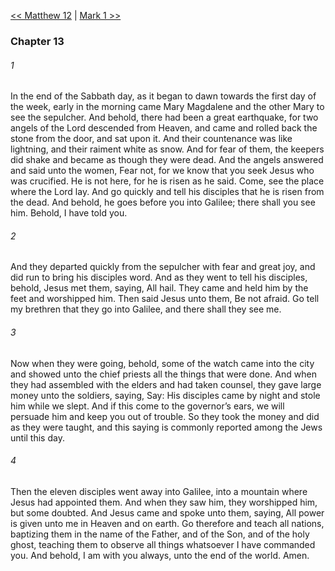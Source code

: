 [<< Matthew 12](Matthew%2012.md)  |  [Mark 1 >>](../Mark/Mark%201.md)

### Chapter 13
###### 1
In the end of the Sabbath day, as it began to dawn towards the first day of the week, early in the morning came Mary Magdalene and the other Mary to see the sepulcher. And behold, there had been a great earthquake, for two angels of the Lord descended from Heaven, and came and rolled back the stone from the door, and sat upon it. And their countenance was like lightning, and their raiment white as snow. And for fear of them, the keepers did shake and became as though they were dead. And the angels answered and said unto the women, Fear not, for we know that you seek Jesus who was crucified. He is not here, for he is risen as he said. Come, see the place where the Lord lay. And go quickly and tell his disciples that he is risen from the dead. And behold, he goes before you into Galilee; there shall you see him. Behold, I have told you.

###### 2
And they departed quickly from the sepulcher with fear and great joy, and did run to bring his disciples word. And as they went to tell his disciples, behold, Jesus met them, saying, All hail. They came and held him by the feet and worshipped him. Then said Jesus unto them, Be not afraid. Go tell my brethren that they go into Galilee, and there shall they see me.

###### 3
Now when they were going, behold, some of the watch came into the city and showed unto the chief priests all the things that were done. And when they had assembled with the elders and had taken counsel, they gave large money unto the soldiers, saying, Say: His disciples came by night and stole him while we slept. And if this come to the governor’s ears, we will persuade him and keep you out of trouble. So they took the money and did as they were taught, and this saying is commonly reported among the Jews until this day.

###### 4
Then the eleven disciples went away into Galilee, into a mountain where Jesus had appointed them. And when they saw him, they worshipped him, but some doubted. And Jesus came and spoke unto them, saying, All power is given unto me in Heaven and on earth. Go therefore and teach all nations, baptizing them in the name of the Father, and of the Son, and of the holy ghost, teaching them to observe all things whatsoever I have commanded you. And behold, I am with you always, unto the end of the world. Amen.